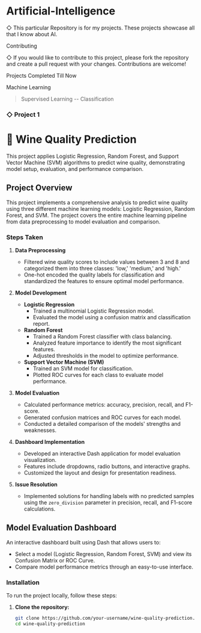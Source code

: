 # Artificial-Intelligence

◇ This particular Repository is for my projects. These projects showcase all that I know about AI.

Contributing

◇ If you would like to contribute to this project, please fork the repository and create a pull request with your changes. Contributions are welcome!

Projects Completed Till Now

Machine Learning 
> Supervised Learning
-- Classification

### ◇ Project 1

# 🍷 Wine Quality Prediction

This project applies Logistic Regression, Random Forest, and Support Vector Machine (SVM) algorithms to predict wine quality, demonstrating model setup, evaluation, and performance comparison.

## Project Overview

This project implements a comprehensive analysis to predict wine quality using three different machine learning models: Logistic Regression, Random Forest, and SVM. The project covers the entire machine learning pipeline from data preprocessing to model evaluation and comparison.

### Steps Taken

1. **Data Preprocessing**
   - Filtered wine quality scores to include values between 3 and 8 and categorized them into three classes: 'low,' 'medium,' and 'high.'
   - One-hot encoded the quality labels for classification and standardized the features to ensure optimal model performance.

2. **Model Development**
   - **Logistic Regression**
     - Trained a multinomial Logistic Regression model.
     - Evaluated the model using a confusion matrix and classification report.
   - **Random Forest**
     - Trained a Random Forest classifier with class balancing.
     - Analyzed feature importance to identify the most significant features.
     - Adjusted thresholds in the model to optimize performance.
   - **Support Vector Machine (SVM)**
     - Trained an SVM model for classification.
     - Plotted ROC curves for each class to evaluate model performance.

3. **Model Evaluation**
   - Calculated performance metrics: accuracy, precision, recall, and F1-score.
   - Generated confusion matrices and ROC curves for each model.
   - Conducted a detailed comparison of the models' strengths and weaknesses.

4. **Dashboard Implementation**
   - Developed an interactive Dash application for model evaluation visualization.
   - Features include dropdowns, radio buttons, and interactive graphs.
   - Customized the layout and design for presentation readiness.

5. **Issue Resolution**
   - Implemented solutions for handling labels with no predicted samples using the `zero_division` parameter in precision, recall, and F1-score calculations.

## Model Evaluation Dashboard

An interactive dashboard built using Dash that allows users to:
- Select a model (Logistic Regression, Random Forest, SVM) and view its Confusion Matrix or ROC Curve.
- Compare model performance metrics through an easy-to-use interface.

### Installation

To run the project locally, follow these steps:

1. **Clone the repository:**
   ```bash
   git clone https://github.com/your-username/wine-quality-prediction.git
   cd wine-quality-prediction

